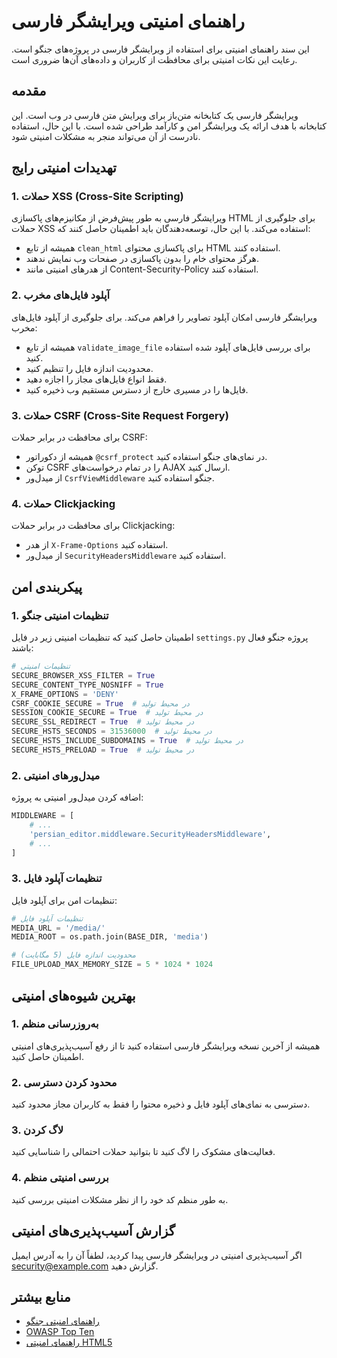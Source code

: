 # راهنمای امنیتی ویرایشگر فارسی

این سند راهنمای امنیتی برای استفاده از ویرایشگر فارسی در پروژه‌های جنگو است. رعایت این نکات امنیتی برای محافظت از کاربران و داده‌های آن‌ها ضروری است.

## مقدمه

ویرایشگر فارسی یک کتابخانه متن‌باز برای ویرایش متن فارسی در وب است. این کتابخانه با هدف ارائه یک ویرایشگر امن و کارآمد طراحی شده است. با این حال، استفاده نادرست از آن می‌تواند منجر به مشکلات امنیتی شود.

## تهدیدات امنیتی رایج

### 1. حملات XSS (Cross-Site Scripting)

ویرایشگر فارسی به طور پیش‌فرض از مکانیزم‌های پاکسازی HTML برای جلوگیری از حملات XSS استفاده می‌کند. با این حال، توسعه‌دهندگان باید اطمینان حاصل کنند که:

- همیشه از تابع `clean_html` برای پاکسازی محتوای HTML استفاده کنند.
- هرگز محتوای خام را بدون پاکسازی در صفحات وب نمایش ندهند.
- از هدرهای امنیتی مانند Content-Security-Policy استفاده کنند.

### 2. آپلود فایل‌های مخرب

ویرایشگر فارسی امکان آپلود تصاویر را فراهم می‌کند. برای جلوگیری از آپلود فایل‌های مخرب:

- همیشه از تابع `validate_image_file` برای بررسی فایل‌های آپلود شده استفاده کنید.
- محدودیت اندازه فایل را تنظیم کنید.
- فقط انواع فایل‌های مجاز را اجازه دهید.
- فایل‌ها را در مسیری خارج از دسترس مستقیم وب ذخیره کنید.

### 3. حملات CSRF (Cross-Site Request Forgery)

برای محافظت در برابر حملات CSRF:

- همیشه از دکوراتور `@csrf_protect` در نمای‌های جنگو استفاده کنید.
- توکن CSRF را در تمام درخواست‌های AJAX ارسال کنید.
- از میدل‌ور `CsrfViewMiddleware` جنگو استفاده کنید.

### 4. حملات Clickjacking

برای محافظت در برابر حملات Clickjacking:

- از هدر `X-Frame-Options` استفاده کنید.
- از میدل‌ور `SecurityHeadersMiddleware` استفاده کنید.

## پیکربندی امن

### 1. تنظیمات امنیتی جنگو

اطمینان حاصل کنید که تنظیمات امنیتی زیر در فایل `settings.py` پروژه جنگو فعال باشند:

```python
# تنظیمات امنیتی
SECURE_BROWSER_XSS_FILTER = True
SECURE_CONTENT_TYPE_NOSNIFF = True
X_FRAME_OPTIONS = 'DENY'
CSRF_COOKIE_SECURE = True  # در محیط تولید
SESSION_COOKIE_SECURE = True  # در محیط تولید
SECURE_SSL_REDIRECT = True  # در محیط تولید
SECURE_HSTS_SECONDS = 31536000  # در محیط تولید
SECURE_HSTS_INCLUDE_SUBDOMAINS = True  # در محیط تولید
SECURE_HSTS_PRELOAD = True  # در محیط تولید
```

### 2. میدل‌ورهای امنیتی

اضافه کردن میدل‌ور امنیتی به پروژه:

```python
MIDDLEWARE = [
    # ...
    'persian_editor.middleware.SecurityHeadersMiddleware',
    # ...
]
```

### 3. تنظیمات آپلود فایل

تنظیمات امن برای آپلود فایل:

```python
# تنظیمات آپلود فایل
MEDIA_URL = '/media/'
MEDIA_ROOT = os.path.join(BASE_DIR, 'media')

# محدودیت اندازه فایل (5 مگابایت)
FILE_UPLOAD_MAX_MEMORY_SIZE = 5 * 1024 * 1024
```

## بهترین شیوه‌های امنیتی

### 1. به‌روزرسانی منظم

همیشه از آخرین نسخه ویرایشگر فارسی استفاده کنید تا از رفع آسیب‌پذیری‌های امنیتی اطمینان حاصل کنید.

### 2. محدود کردن دسترسی

دسترسی به نمای‌های آپلود فایل و ذخیره محتوا را فقط به کاربران مجاز محدود کنید.

### 3. لاگ کردن

فعالیت‌های مشکوک را لاگ کنید تا بتوانید حملات احتمالی را شناسایی کنید.

### 4. بررسی امنیتی منظم

به طور منظم کد خود را از نظر مشکلات امنیتی بررسی کنید.

## گزارش آسیب‌پذیری‌های امنیتی

اگر آسیب‌پذیری امنیتی در ویرایشگر فارسی پیدا کردید، لطفاً آن را به آدرس ایمیل [security@example.com](mailto:security@example.com) گزارش دهید.

## منابع بیشتر

- [راهنمای امنیتی جنگو](https://docs.djangoproject.com/en/stable/topics/security/)
- [OWASP Top Ten](https://owasp.org/www-project-top-ten/)
- [راهنمای امنیتی HTML5](https://html5sec.org/)
